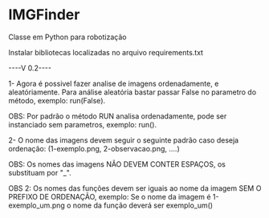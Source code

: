 # IMGFinder
Classe em Python para robotização 

Instalar bibliotecas localizadas no arquivo requirements.txt

----V 0.2----

1- Agora é possivel fazer analise de imagens ordenadamente, e aleatóriamente. Para análise aleatória bastar passar False no parametro do método, exemplo: run(False).

OBS: Por padrão o método RUN analisa ordenadamente, pode ser instanciado sem parametros, exemplo: run().

2-  O nome das imagens devem seguir o seguinte padrão caso deseja ordenação: (1-exemplo.png, 2-observacao.png, ....)

OBS: Os nomes das imagens NÃO DEVEM CONTER ESPAÇOS,  os substituam por "_".

OBS 2: Os nomes das funções devem ser iguais ao nome da imagem SEM O PREFIXO DE ORDENAÇÃO, exemplo: Se o nome da imagem é 1-exemplo_um.png
o nome da função deverá ser exemplo_um()


